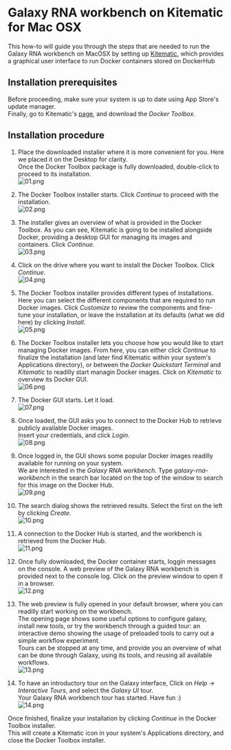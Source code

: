 # Galaxy RNA workbench on Kitematic for Mac OSX

This how-to will guide you through the steps that are needed to run the Galaxy RNA workbench on MacOSX by setting up [Kitematic](https://kitematic.com), which provides a graphical user interface to run Docker containers stored on DockerHub


## Installation prerequisites

Before proceeding, make sure your system is up to date using App Store's update manager.  
Finally, go to Kitematic's [page](https://kitematic.com/), and download the *Docker Toolbox*.  

## Installation procedure

1. Place the downloaded installer where it is more convenient for you. Here we placed it on the Desktop for clarity.  
  Once the Docker Toolbox package is fully downloaded, double-click to proceed to its installation.  
  ![01.png](screenshots/kitematic/osx/01.png "Install the Docker Toolbox")

2. The Docker Toolbox installer starts. Click _Continue_ to proceed with the installation.  
  ![02.png](screenshots/kitematic/osx/02.png "Installer starts")

3. The installer gives an overview of what is provided in the Docker Toolbox. As you can see, Kitematic is going to be installed alongside Docker, providing a desktop GUI for managing its images and containers. Click _Continue_.  
  ![03.png](screenshots/kitematic/osx/03.png "Content")

4. Click on the drive where you want to install the Docker Toolbox. Click _Continue_.  
  ![04.png](screenshots/kitematic/osx/04.png "Location")

5. The Docker Toolbox installer provides different types of installations. Here you can select the different components that are required to run Docker images. Click _Customize_ to review the components and fine-tune your installation, or leave the installation at its defaults (what we did here) by clicking _Install_.  
  ![05.png](screenshots/kitematic/osx/05.png "Customize")

6. The Docker Toolbox installer lets you choose how you would like to start managing Docker images. From here, you can either click _Continue_ to finalize the installation (and later find Kitematic within your system's Applications directory), or between the *Docker Quickstart Terminal* and *Kitematic* to readilly start managin Docker images. Click on _Kitematic_ to overview its Docker GUI.  
  ![06.png](screenshots/kitematic/osx/06.png "Manage")

7. The Docker GUI starts. Let it load.  
  ![07.png](screenshots/kitematic/osx/07.png "Docker GUI")

8. Once loaded, the GUI asks you to connect to the Docker Hub to retrieve publicly available Docker images.  
  Insert your credentials, and click _Login_.  
  ![08.png](screenshots/kitematic/osx/08.png "Docker Hub")

9. Once logged in, the GUI shows some popular Docker images readilly available for running on your system.  
  We are interested in the _Galaxy RNA workbench_. Type _galaxy-rna-workbench_ in the search bar located on the top of the window to search for this image on the Docker Hub.  
  ![09.png](screenshots/kitematic/osx/09.png "Search the galaxy-rna-orkbench")

10. The search dialog shows the retrieved results. Select the first on the left by clicking _Create_.  
  ![10.png](screenshots/kitematic/osx/10.png "Get the galaxy-rna-workbench")

11. A connection to the Docker Hub is started, and the workbench is retrieved from the Docker Hub.  
  ![11.png](screenshots/kitematic/osx/11.png "Downloading the workbench")

12. Once fully downloaded, the Docker container starts, loggin messages on the console. A web preview of the Galaxy RNA workbench is provided next to the console log. Click on the preview window to open it in a browser.  
  ![12.png](screenshots/kitematic/osx/12.png "Docker container starts")

13. The web preview is fully opened in your default browser, where you can readilly start working on the workbench.  
  The opening page shows some useful options to configure galaxy, install new tools, or try the workbench through a guided tour: an interactive demo showing the usage of preloaded tools to carry out a simple workflow experiment.  
  Tours can be stopped at any time, and provide you an overview of what can be done through Galaxy, using its tools, and reusing all available workflows.  
  ![13.png](screenshots/kitematic/osx/13.png "Workbench opens in the browser")

14. To have an introductory tour on the Galaxy interface, Click on _Help -> Interactive Tours_, and select the _Galaxy UI_ tour.  
  Your Galaxy RNA workbench tour has started. Have fun :)  
  ![14.png](screenshots/kitematic/osx/14.png "Have fun")

Once finished, finalize your installation by clicking _Continue_ in the Docker Toolbox installer.  
This will create a Kitematic icon in your system's Applications directory, and close the Docker Toolbox installer.

